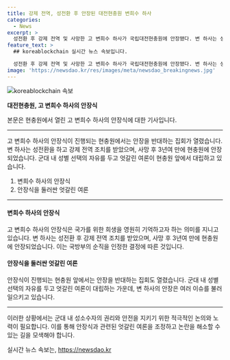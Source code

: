 ```yaml
---
title: 강제 전역, 성전환 후 안장된 대전현충원 변희수 하사
categories:
  - News
excerpt: >
  성전환 후 강제 전역 및 사망한 고 변희수 하사가 국립대전현충원에 안장됐다. 변 하사는 성전환 후 강제 전역되고 3년 후 사망. 현충원 앞에서는 순직과 안장을 반대하는 집회도 열렸다. 군대 내 성별 선택의 자유에 대한 엇갈린 여론 속에서 변 하사는 영면에 들었다. 사망 3년여 만에 국방부가 순직을 인정하고 안장했다. 
feature_text: >
  ## koreablockchain 실시간 뉴스 속보입니다.

  성전환 후 강제 전역 및 사망한 고 변희수 하사가 국립대전현충원에 안장됐다. 변 하사는 성전환 후 강제 전역되고 3년 후 사망. 현충원 앞에서는 순직과 안장을 반대하는 집회도 열렸다. 군대 내 성별 선택의 자유에 대한 엇갈린 여론 속에서 변 하사는 영면에 들었다. 사망 3년여 만에 국방부가 순직을 인정하고 안장했다. 
image: 'https://newsdao.kr/res/images/meta/newsdao_breakingnews.jpg'
---
```


<p><img src="https://newsdao.kr/res/images/meta/newsdao_breakingnews.jpg" alt="koreablockchain 속보" /></p>

<p><strong>대전현충원, 고 변희수 하사의 안장식</strong></p>

<p>본문은 현충원에서 열린 고 변희수 하사의 안장식에 대한 기사입니다.</p>

<hr />

<p>고 변희수 하사의 안장식이 진행되는 현충원에서는 안장을 반대하는 집회가 열렸습니다. 변 하사는 성전환을 하고 강제 전역 조치를 받았으며, 사망 후 3년여 만에 현충원에 안장되었습니다. 군대 내 성별 선택의 자유를 두고 엇갈린 여론이 현충원 앞에서 대립하고 있습니다.</p>

<ol>
<li>변희수 하사의 안장식</li>
<li>안장식을 둘러싼 엇갈린 여론</li>
</ol>

<hr />

<h4>변희수 하사의 안장식</h4>

<p>고 변희수 하사의 안장식은 국가를 위한 희생을 영원히 기억하고자 하는 의미를 지니고 있습니다. 변 하사는 성전환 후 강제 전역 조치를 받았으며, 사망 후 3년여 만에 현충원에 안장되었습니다. 이는 국방부의 순직을 인정한 결정에 따른 것입니다.</p>

<h4>안장식을 둘러싼 엇갈린 여론</h4>

<p>안장식이 진행되는 현충원 앞에서는 안장을 반대하는 집회도 열렸습니다. 군대 내 성별 선택의 자유를 두고 엇갈린 여론이 대립하는 가운데, 변 하사의 안장은 여러 이슈를 불러일으키고 있습니다.</p>

<hr />

<p>이러한 상황에서는 군대 내 성소수자의 권리와 안전을 지키기 위한 적극적인 논의와 노력이 필요합니다. 이를 통해 안장식과 관련된 엇갈린 여론을 조정하고 논란을 해소할 수 있는 길을 모색해야 합니다.</p>
실시간 뉴스 속보는, <a href="https://newsdao.kr" rel="dofollow">https://newsdao.kr</a>


